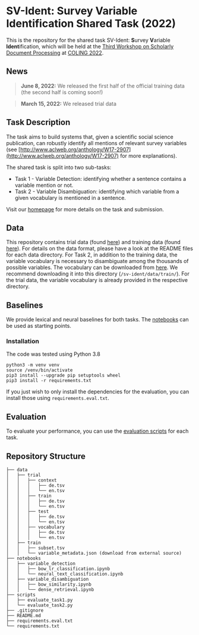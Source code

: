 # SV-Ident: Survey Variable Identification Shared Task (2022)

This is the repository for the shared task SV-Ident: **S**urvey **V**ariable **Ident**ification, which will be held at the [Third Workshop on Scholarly Document Processing](https://sdproc.org/2022/) at [COLING 2022](https://coling2022.org).

## News
> **June 8, 2022:**
> We released the first half of the official training data (the second half is coming soon!)

> **March 15, 2022:**
> We released trial data

## Task Description
The task aims to build systems that, given a scientific social science publication, can robustly identify all mentions of relevant survey variables (see [http://www.aclweb.org/anthology/W17-2907](http://www.aclweb.org/anthology/W17-2907) for more explanations). 

The shared task is split into two sub-tasks:

- Task 1 - Variable Detection: identifying whether a sentence contains a variable mention or not.
- Task 2 - Variable Disambiguation: identifying which variable from a given vocabulary is mentioned in a sentence.

Visit our [homepage](https://vadis-project.github.io/sv-ident-sdp2022/) for more details on the task and submission.

## Data
This repository contains trial data (found [here]()) and training data (found [here]()). For details on the data format, please have a look at the README files for each data directory. For Task 2, in addition to the training data, the variable vocabulary is necessary to disambiguate among the thousands of possible variables. The vocabulary can be downloaded from [here](https://drive.google.com/file/d/18slgACOcE8-_xIDX09GrdpFSqRRcBiON/view?usp=sharing). We recommend downloading it into this directory (`/sv-ident/data/train/`). For the trial data, the variable vocabulary is already provided in the respective directory.


## Baselines
We provide lexical and neural baselines for both tasks. The [notebooks](https://github.com/vadis-project/sv-ident/tree/main/notebooks) can be used as starting points.

### Installation
The code was tested using Python 3.8

```
python3 -m venv venv
source /venv/bin/activate
pip3 install --upgrade pip setuptools wheel
pip3 install -r requirements.txt
```

If you just wish to only install the dependencies for the evaluation, you can install those using `requirements.eval.txt`.

## Evaluation
To evaluate your performance, you can use the [evaluation scripts](https://github.com/vadis-project/sv-ident/tree/main/scripts) for each task.

## Repository Structure
```
├── data
│   ├── trial
│   │   ├── context
│   │   │   ├── de.tsv
│   │   │   └── en.tsv
│   │   ├── train
│   │   │   ├── de.tsv
│   │   │   └── en.tsv
│   │   ├── test
│   │   │   ├── de.tsv
│   │   │   └── en.tsv
│   │   ├── vocabulary
│   │   │   ├── de.tsv
│   │   │   └── en.tsv
│   ├── train
│   │   ├── subset.tsv
│   │   └── variable_metadata.json (download from external source)
├── notebooks
│   ├── variable_detection
│   │   ├── bow_lr_classification.ipynb
│   │   └── neural_text_classification.ipynb
│   ├── variable_disambiguation
│   │   ├── bow_similarity.ipynb
│   │   └── dense_retrieval.ipynb
├── scripts
│   ├── evaluate_task1.py
│   └── evaluate_task2.py
├── .gitignore
├── README.md
├── requirements.eval.txt
└── requirements.txt
```
